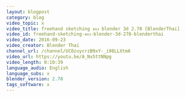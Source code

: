 ```yaml
---
layout: blogpost
category: blog
video_topic: x
video_title: freehand sketching ของ blender 3d 2.78 [BlenderThai]
video_id: freehand-sketching-ของ-blender-3d-278-blenderthai
video_date: 2016-09-23
video_creator: Blender Thai
channel_url: /channel/UC0zuycrzB9xY-_i98LLXtmA
video_url: https://youtu.be/A_Nx5ttNNpg
video_length: 0:10:39
language_audio: English
language_subs: x
blender_version: 2.78
tags_software: x
---
```

